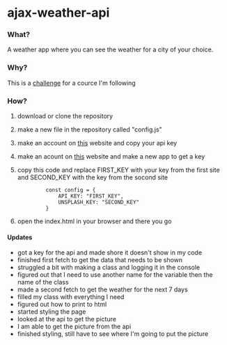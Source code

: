 # ajax-weather-api
### What?
A weather app where you can see the weather for a city of your choice.

### Why?
This is a [challenge](README.md) for a cource I'm following

### How?

1. download or clone the repository
2. make a new file in the repository called "config.js"
3. make an account on [this](https://openweathermap.org) website and copy your api key
4. make an acount on [this](https://unsplash.com/) website and make a new app to get a key
5. copy this code and replace FIRST_KEY with your key from the first site and SECOND_KEY with the key from the socond site

                const config = {
                    API_KEY: "FIRST_KEY",
                    UNSPLASH_KEY: "SECOND_KEY"
                }
                
5. open the index.html in your browser and there you go

#### Updates

- got a key for the api and made shore it doesn't show in my code
- finished first fetch to get the data that needs to be shown
- struggled a bit with making a class and logging it in the console
- figured out that I need to use another name for the variable then the name of the class
- made a second fetch to get the weather for the next 7 days
- filled my class with everything I need
- figured out how to print to html
- started styling the page
- looked at the api to get the picture
- I am able to get the picture from the api
- finished styling, still have to see where I'm going to put the picture
